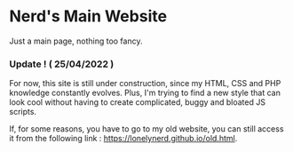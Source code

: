 # Nerd's Main Website

Just a main page, nothing too fancy.

### Update ! ( 25/04/2022 )

For now, this site is still under construction, since my HTML, CSS and PHP knowledge constantly evolves. Plus, I'm trying to find a new style that can look cool without having to create complicated, buggy and bloated JS scripts.

If, for some reasons, you have to go to my old website, you can still access it from the following link : https://lonelynerd.github.io/old.html.
